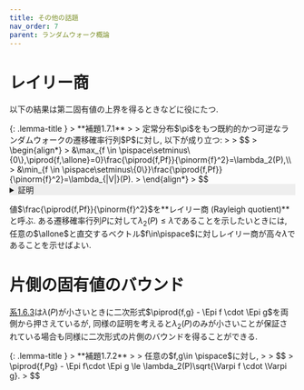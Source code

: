 ```yaml
---
title: その他の話題
nav_order: 7
parent: ランダムウォーク概論
---
```


# レイリー商

以下の結果は第二固有値の上界を得るときなどに役にたつ.

<div id="lemma:Rayleigh_quotient" markdown="1">
{: .lemma-title }
> **補題1.7.1**
>
> 定常分布$\pi$をもつ既約的かつ可逆なランダムウォークの遷移確率行列$P$に対し, 以下が成り立つ:
> 
> $$
> \begin{align*}
> &\max_{f \in \pispace\setminus\{0\},\piprod{f,\allone}=0}\frac{\piprod{f,Pf}}{\pinorm{f}^2}=\lambda_2(P),\\
> &\min_{f \in \pispace\setminus\{0\}}\frac{\piprod{f,Pf}}{\pinorm{f}^2}=\lambda_{|V|}(P).
> \end{align*}
> $$
</div>

<details markdown="1" style="background-color: #eee;">
<summary style="display: list-item">証明</summary>

$|V|=n$とする.
[定理1.5.4]({{site.baseurl}}/docs/chap1/pi_innerprod#thm:eigendecomposition)の正規直交基底$x_1=\allone,x_2,\dots,x_n$を使って

$$
f = \sum_{i=1}^n f_i x_i
$$

と表す.
ここで$f_i = \piprod{f,x_i}$であり, $\piprod{f,\allone}=0$より$f_1 =0$である.
各$x_i$は固有値$\lambda_i(P)$に対応する固有ベクトルなので,

$$
\piprod{f,Pf} = \sum_{i=2}^n\lambda_i f_i^2 \le \lambda_2(P) \sum_{i=2}^n f_i^2 = \lambda_2(P) \pinorm{f}^2
$$

より最初の等号を得る.
同様に,

$$
\piprod{f,Pf} = \sum_{i=2}^n\lambda_i f_i^2 \ge \lambda_n(P) \sum_{i=2}^n f_i^2 = \lambda_n(P) \pinorm{f}^2
$$

より後半の等号も得る.

</details>
</div>

値$\frac{\piprod{f,Pf}}{\pinorm{f}^2}$を**レイリー商 (Rayleigh quotient)**と呼ぶ.
ある遷移確率行列$P$に対して$\lambda_2(P) \le \lambda$であることを示したいときには,
任意の$\allone$と直交するベクトル$f\in\pispace$に対しレイリー商が高々$\lambda$であることを示せばよい.

# 片側の固有値のバウンド

[系1.6.3]({{site.baseurl}}/docs/chap1/mixing_spectral#cor:general_expander_mixing_lemma)は$\lambda(P)$が小さいときに二次形式$\piprod{f,g} - \Epi f \cdot \Epi g$を両側から押さえているが,
同様の証明を考えると$\lambda_2(P)$のみが小さいことが保証されている場合も同様に二次形式の片側のバウンドを得ることができる.

<div id="lemma:one_side_EML" markdown="1">
{: .lemma-title }
> **補題1.7.2**
>
> 任意の$f,g\in \pispace$に対し,
>
> $$
> \piprod{f,Pg} - \Epi f\cdot \Epi g \le \lambda_2(P)\sqrt{\Varpi f \cdot \Varpi g}.
> $$
</div>
